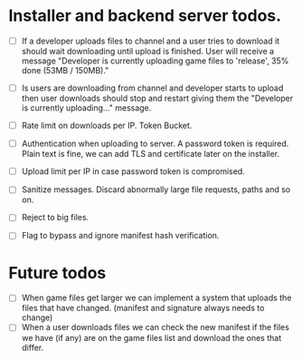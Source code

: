 # Installer and backend server todos.

- [ ] If a developer uploads files to channel and a user tries to download it should wait downloading until upload is finished. User will receive a message "Developer is currently uploading game files to 'release', 35% done (53MB / 150MB)."
- [ ] Is users are downloading from channel and developer starts to upload then user downloads should stop and restart giving them the "Developer is currently uploading..." message.

- [ ] Rate limit on downloads per IP. Token Bucket.
- [ ] Authentication when uploading to server. A password token is required. Plain text is fine, we can add TLS and certificate later on the installer.
- [ ] Upload limit per IP in case password token is compromised.
- [ ] Sanitize messages. Discard abnormally large file requests, paths and so on.
- [ ] Reject to big files.
- [ ] Flag to bypass and ignore manifest hash verification.

# Future todos
- [ ] When game files get larger we can implement a system that uploads the files that have changed. (manifest and signature always needs to change)
- [ ] When a user downloads files we can check the new manifest if the files we have (if any) are on the game files list and download the ones that differ.